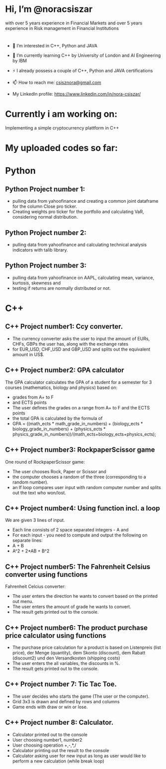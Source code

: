 # Hi, I’m @noracsiszar
with over 5 years experience in Financial Markets and over 5 years experience in Risk management in Financial Institutions
#
- 👀 I’m interested in C++, Python and JAVA
- 🌱 I’m currently learning C++ by University of London and AI Engineering by IBM
- ⚡ I already possess a couple of C++, Python and JAVA certifications

- 📫 How to reach me: csisznora@gmail.com
- My LinkedIn profile: https://www.linkedin.com/in/nora-csiszar/

# Currently i am working on:
Implementing a simple cryptocurrency plattform in C++

# My uploaded codes so far:

# Python

## Python Project number 1:

- pulling data from yahoofinance and creating a common joint dataframe for the column Close pro ticker.
- Creating weights pro ticker for the portfolio and calculating VaR, considering normal distribution.

## Python Project number 2:

- pulling data from yahoofinance and calculating technical analysis indicators with talib library.

## Python Project number 3:

- pulling data from yahoofinance on AAPL, calculating mean, variance, kurtosis, skewness and
- testing if returns are normally distributed or not.

# C++

## C++ Project number1: Ccy converter.

- The currency converter asks the user to input the amount of EURs, CHFs, GBPs the user has, along with the exchange rates
- for EUR_USD, CHF_USD and GBP_USD and splits out the equivalent amount in US$.

## C++ Project number2: GPA calculator

The GPA calculator calculates the GPA of a student for a semester for 3 courses (mathematics, biology and physics) based on:
 - grades from A+ to F
  - and ECTS points
  - The user defines the grades on a range from A+ to F and the ECTS points
  - the total GPA is calculated by the formula of
  - GPA = ((math_ects * math_grade_in_numbers) + (biology_ects * biology_grade_in_numbers) + (physics_ects * physics_grade_in_numbers))/(math_ects+biology_ects+physics_ects);

## C++ Project number3: RockpaperScissor game

One round of RockpaperScissor game:
- The user chooses Rock, Paper or Scissor and
- the computer chooses a random of the three (corresponding to a random number).
- an If loop compares user input with random computer number and splits out the text who won/lost.
  
## C++ Project number4: Using function incl. a loop

We are given 3 lines of input.
- Each line consists of 2 space separated integers - A and
- For each input - you need to compute and output the following on separate lines:
- A + B
- A^2 + 2*AB + B^2
  
## C++ Project number5: The Fahrenheit Celsius converter using functions

Fahrenheit Celcius converter:
- The user enters the direction he wants to convert based on the printed out menu.
- The user enters the amount of grade he wants to convert.
- The result gets printed out to the console.

## C++ Project number6: The product purchase price calculator using functions
- The purchase price calculation for a product is based on Listenpreis (list price), der Menge (quantity), dem Skonto (discount), dem Rabatt (discount2) und den Versandkosten (shipping costs)
- The user enters the all variables, the discounts in %.
- The result gets printed out to the console.

## C++ Project number 7: Tic Tac Toe.
- The user decides who starts the game (The user or the computer).
- Grid 3x3 is drawn and defined by rows and columns
- Game ends with draw or win or lose.

## C++ Project number 8: Calculator.
- Calculator printed out to the console
- User choosing number1, number2
- User choosing operation +,-,*,/
- Calculator printing out the result to the console
- Calculator asking user for new input as long as user would like to perform a new calculation (while break loop)



<!---
noracsiszar/noracsiszar is a ✨ special ✨ repository because its `README.md` (this file) appears on your GitHub profile.
You can click the Preview link to take a look at your changes.
--->
